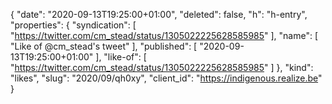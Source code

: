 {
  "date": "2020-09-13T19:25:00+01:00",
  "deleted": false,
  "h": "h-entry",
  "properties": {
    "syndication": [
      "https://twitter.com/cm_stead/status/1305022225628585985"
    ],
    "name": [
      "Like of @cm_stead's tweet"
    ],
    "published": [
      "2020-09-13T19:25:00+01:00"
    ],
    "like-of": [
      "https://twitter.com/cm_stead/status/1305022225628585985"
    ]
  },
  "kind": "likes",
  "slug": "2020/09/qh0xy",
  "client_id": "https://indigenous.realize.be"
}
